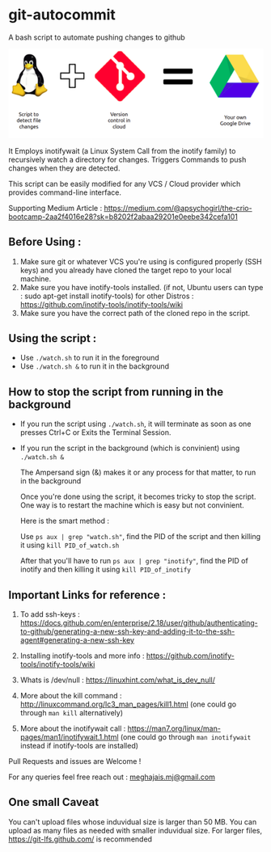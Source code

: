 # git-autocommit
A bash script to automate pushing changes to github

![Image](/Image.png?raw=true&sanitize=true)

It Employs inotifywait (a Linux System Call from the inotify family) to recursively watch a directory for changes.
Triggers Commands to push changes when they are detected.

This script can be easily modified for any VCS / Cloud provider which provides command-line interface.

Supporting Medium Article : https://medium.com/@apsychogirl/the-crio-bootcamp-2aa2f4016e28?sk=b8202f2abaa29201e0eebe342cefa101

## Before Using : 
1. Make sure git or whatever VCS you're using is configured properly (SSH keys) and you already have cloned the target repo to your local machine.
2. Make sure you have inotify-tools installed. (if not, Ubuntu users can type : sudo apt-get install inotify-tools) for other Distros : https://github.com/inotify-tools/inotify-tools/wiki
3. Make sure you have the correct path of the cloned repo in the script.

## Using the script : 
- Use `./watch.sh` to run it in the foreground
- Use `./watch.sh &` to run it in the background 

## How to stop the script from running in the background
- If you run the script using `./watch.sh`, it will terminate as soon as one presses Ctrl+C or Exits the Terminal Session.


- If you run the script in the background (which is convinient) using `./watch.sh &`

  The Ampersand sign (&) makes it or any process for that matter, to run in the background
  
  Once you're done using the script, it becomes tricky to stop the script. One way is to restart the machine which is easy but not convinient.
  
  Here is the smart method : 
  
  Use `ps aux | grep "watch.sh"`, find the PID of the script and then killing it using `kill PID_of_watch.sh`
  
  After that you'll have to run `ps aux | grep "inotify"`, find the PID of inotify and then killing it using `kill PID_of_inotify`
 
## Important Links for reference : 
1. To add ssh-keys : https://docs.github.com/en/enterprise/2.18/user/github/authenticating-to-github/generating-a-new-ssh-key-and-adding-it-to-the-ssh-agent#generating-a-new-ssh-key

2. Installing inotify-tools and more info : https://github.com/inotify-tools/inotify-tools/wiki

3. Whats is /dev/null : https://linuxhint.com/what_is_dev_null/

4. More about the kill command : http://linuxcommand.org/lc3_man_pages/kill1.html (one could go through `man kill` alternatively)

5. More about the inotifywait call : https://man7.org/linux/man-pages/man1/inotifywait.1.html (one could go through `man inotifywait` instead if inotify-tools are installed) 
 
Pull Requests and issues are Welcome !
  
For any queries feel free reach out : meghajais.mj@gmail.com

## One small Caveat
You can't upload files whose induvidual size is larger than 50 MB.
You can upload as many files as needed with smaller induvidual size.
For larger files, https://git-lfs.github.com/ is recommended
